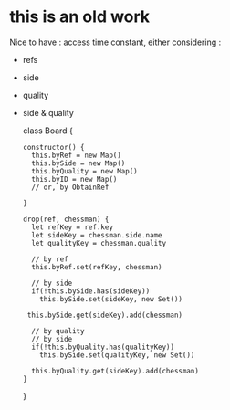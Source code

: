 
# this is an old work

Nice to have : access time constant, either considering :
- refs
- side
- quality
- side & quality

    class Board {

      constructor() {
        this.byRef = new Map()
        this.bySide = new Map()
        this.byQuality = new Map()
        this.byID = new Map()
        // or, by ObtainRef

      }

      drop(ref, chessman) {
        let refKey = ref.key
        let sideKey = chessman.side.name
        let qualityKey = chessman.quality

        // by ref
        this.byRef.set(refKey, chessman)

        // by side
        if(!this.bySide.has(sideKey))
          this.bySide.set(sideKey, new Set())

       this.bySide.get(sideKey).add(chessman)

        // by quality
        // by side
        if(!this.byQuality.has(qualityKey))
          this.bySide.set(qualityKey, new Set())

        this.byQuality.get(sideKey).add(chessman)
      }
    }
